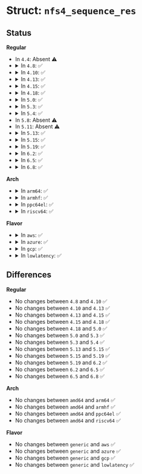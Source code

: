 # Struct: <code>nfs4_sequence_res</code>

## Status
<b>Regular</b>
<ul>
<li>
In <code>4.4</code>: Absent ⚠️
</li>
<li>
<details>
<summary>In <code>4.8</code>: ✅</summary>

```c
struct nfs4_sequence_res {
    struct nfs4_slot *sr_slot;
    long unsigned int sr_timestamp;
    int sr_status;
    u32 sr_status_flags;
    u32 sr_highest_slotid;
    u32 sr_target_highest_slotid;
};
```
</details>
</li>
<li>
<details>
<summary>In <code>4.10</code>: ✅</summary>

```c
struct nfs4_sequence_res {
    struct nfs4_slot *sr_slot;
    long unsigned int sr_timestamp;
    int sr_status;
    u32 sr_status_flags;
    u32 sr_highest_slotid;
    u32 sr_target_highest_slotid;
};
```
</details>
</li>
<li>
<details>
<summary>In <code>4.13</code>: ✅</summary>

```c
struct nfs4_sequence_res {
    struct nfs4_slot *sr_slot;
    long unsigned int sr_timestamp;
    int sr_status;
    u32 sr_status_flags;
    u32 sr_highest_slotid;
    u32 sr_target_highest_slotid;
};
```
</details>
</li>
<li>
<details>
<summary>In <code>4.15</code>: ✅</summary>

```c
struct nfs4_sequence_res {
    struct nfs4_slot *sr_slot;
    long unsigned int sr_timestamp;
    int sr_status;
    u32 sr_status_flags;
    u32 sr_highest_slotid;
    u32 sr_target_highest_slotid;
};
```
</details>
</li>
<li>
<details>
<summary>In <code>4.18</code>: ✅</summary>

```c
struct nfs4_sequence_res {
    struct nfs4_slot *sr_slot;
    long unsigned int sr_timestamp;
    int sr_status;
    u32 sr_status_flags;
    u32 sr_highest_slotid;
    u32 sr_target_highest_slotid;
};
```
</details>
</li>
<li>
<details>
<summary>In <code>5.0</code>: ✅</summary>

```c
struct nfs4_sequence_res {
    struct nfs4_slot *sr_slot;
    long unsigned int sr_timestamp;
    int sr_status;
    u32 sr_status_flags;
    u32 sr_highest_slotid;
    u32 sr_target_highest_slotid;
};
```
</details>
</li>
<li>
<details>
<summary>In <code>5.3</code>: ✅</summary>

```c
struct nfs4_sequence_res {
    struct nfs4_slot *sr_slot;
    long unsigned int sr_timestamp;
    int sr_status;
    u32 sr_status_flags;
    u32 sr_highest_slotid;
    u32 sr_target_highest_slotid;
};
```
</details>
</li>
<li>
<details>
<summary>In <code>5.4</code>: ✅</summary>

```c
struct nfs4_sequence_res {
    struct nfs4_slot *sr_slot;
    long unsigned int sr_timestamp;
    int sr_status;
    u32 sr_status_flags;
    u32 sr_highest_slotid;
    u32 sr_target_highest_slotid;
};
```
</details>
</li>
<li>
In <code>5.8</code>: Absent ⚠️
</li>
<li>
In <code>5.11</code>: Absent ⚠️
</li>
<li>
<details>
<summary>In <code>5.13</code>: ✅</summary>

```c
struct nfs4_sequence_res {
    struct nfs4_slot *sr_slot;
    long unsigned int sr_timestamp;
    int sr_status;
    u32 sr_status_flags;
    u32 sr_highest_slotid;
    u32 sr_target_highest_slotid;
};
```
</details>
</li>
<li>
<details>
<summary>In <code>5.15</code>: ✅</summary>

```c
struct nfs4_sequence_res {
    struct nfs4_slot *sr_slot;
    long unsigned int sr_timestamp;
    int sr_status;
    u32 sr_status_flags;
    u32 sr_highest_slotid;
    u32 sr_target_highest_slotid;
};
```
</details>
</li>
<li>
<details>
<summary>In <code>5.19</code>: ✅</summary>

```c
struct nfs4_sequence_res {
    struct nfs4_slot *sr_slot;
    long unsigned int sr_timestamp;
    int sr_status;
    u32 sr_status_flags;
    u32 sr_highest_slotid;
    u32 sr_target_highest_slotid;
};
```
</details>
</li>
<li>
<details>
<summary>In <code>6.2</code>: ✅</summary>

```c
struct nfs4_sequence_res {
    struct nfs4_slot *sr_slot;
    long unsigned int sr_timestamp;
    int sr_status;
    u32 sr_status_flags;
    u32 sr_highest_slotid;
    u32 sr_target_highest_slotid;
};
```
</details>
</li>
<li>
<details>
<summary>In <code>6.5</code>: ✅</summary>

```c
struct nfs4_sequence_res {
    struct nfs4_slot *sr_slot;
    long unsigned int sr_timestamp;
    int sr_status;
    u32 sr_status_flags;
    u32 sr_highest_slotid;
    u32 sr_target_highest_slotid;
};
```
</details>
</li>
<li>
<details>
<summary>In <code>6.8</code>: ✅</summary>

```c
struct nfs4_sequence_res {
    struct nfs4_slot *sr_slot;
    long unsigned int sr_timestamp;
    int sr_status;
    u32 sr_status_flags;
    u32 sr_highest_slotid;
    u32 sr_target_highest_slotid;
};
```
</details>
</li>
</ul>
<b>Arch</b>
<ul>
<li>
<details>
<summary>In <code>arm64</code>: ✅</summary>

```c
struct nfs4_sequence_res {
    struct nfs4_slot *sr_slot;
    long unsigned int sr_timestamp;
    int sr_status;
    u32 sr_status_flags;
    u32 sr_highest_slotid;
    u32 sr_target_highest_slotid;
};
```
</details>
</li>
<li>
<details>
<summary>In <code>armhf</code>: ✅</summary>

```c
struct nfs4_sequence_res {
    struct nfs4_slot *sr_slot;
    long unsigned int sr_timestamp;
    int sr_status;
    u32 sr_status_flags;
    u32 sr_highest_slotid;
    u32 sr_target_highest_slotid;
};
```
</details>
</li>
<li>
<details>
<summary>In <code>ppc64el</code>: ✅</summary>

```c
struct nfs4_sequence_res {
    struct nfs4_slot *sr_slot;
    long unsigned int sr_timestamp;
    int sr_status;
    u32 sr_status_flags;
    u32 sr_highest_slotid;
    u32 sr_target_highest_slotid;
};
```
</details>
</li>
<li>
<details>
<summary>In <code>riscv64</code>: ✅</summary>

```c
struct nfs4_sequence_res {
    struct nfs4_slot *sr_slot;
    long unsigned int sr_timestamp;
    int sr_status;
    u32 sr_status_flags;
    u32 sr_highest_slotid;
    u32 sr_target_highest_slotid;
};
```
</details>
</li>
</ul>
<b>Flavor</b>
<ul>
<li>
<details>
<summary>In <code>aws</code>: ✅</summary>

```c
struct nfs4_sequence_res {
    struct nfs4_slot *sr_slot;
    long unsigned int sr_timestamp;
    int sr_status;
    u32 sr_status_flags;
    u32 sr_highest_slotid;
    u32 sr_target_highest_slotid;
};
```
</details>
</li>
<li>
<details>
<summary>In <code>azure</code>: ✅</summary>

```c
struct nfs4_sequence_res {
    struct nfs4_slot *sr_slot;
    long unsigned int sr_timestamp;
    int sr_status;
    u32 sr_status_flags;
    u32 sr_highest_slotid;
    u32 sr_target_highest_slotid;
};
```
</details>
</li>
<li>
<details>
<summary>In <code>gcp</code>: ✅</summary>

```c
struct nfs4_sequence_res {
    struct nfs4_slot *sr_slot;
    long unsigned int sr_timestamp;
    int sr_status;
    u32 sr_status_flags;
    u32 sr_highest_slotid;
    u32 sr_target_highest_slotid;
};
```
</details>
</li>
<li>
<details>
<summary>In <code>lowlatency</code>: ✅</summary>

```c
struct nfs4_sequence_res {
    struct nfs4_slot *sr_slot;
    long unsigned int sr_timestamp;
    int sr_status;
    u32 sr_status_flags;
    u32 sr_highest_slotid;
    u32 sr_target_highest_slotid;
};
```
</details>
</li>
</ul>

## Differences
<b>Regular</b>
<ul>
<li>
No changes between <code>4.8</code> and <code>4.10</code> ✅
</li>
<li>
No changes between <code>4.10</code> and <code>4.13</code> ✅
</li>
<li>
No changes between <code>4.13</code> and <code>4.15</code> ✅
</li>
<li>
No changes between <code>4.15</code> and <code>4.18</code> ✅
</li>
<li>
No changes between <code>4.18</code> and <code>5.0</code> ✅
</li>
<li>
No changes between <code>5.0</code> and <code>5.3</code> ✅
</li>
<li>
No changes between <code>5.3</code> and <code>5.4</code> ✅
</li>
<li>
No changes between <code>5.13</code> and <code>5.15</code> ✅
</li>
<li>
No changes between <code>5.15</code> and <code>5.19</code> ✅
</li>
<li>
No changes between <code>5.19</code> and <code>6.2</code> ✅
</li>
<li>
No changes between <code>6.2</code> and <code>6.5</code> ✅
</li>
<li>
No changes between <code>6.5</code> and <code>6.8</code> ✅
</li>
</ul>
<b>Arch</b>
<ul>
<li>
No changes between <code>amd64</code> and <code>arm64</code> ✅
</li>
<li>
No changes between <code>amd64</code> and <code>armhf</code> ✅
</li>
<li>
No changes between <code>amd64</code> and <code>ppc64el</code> ✅
</li>
<li>
No changes between <code>amd64</code> and <code>riscv64</code> ✅
</li>
</ul>
<b>Flavor</b>
<ul>
<li>
No changes between <code>generic</code> and <code>aws</code> ✅
</li>
<li>
No changes between <code>generic</code> and <code>azure</code> ✅
</li>
<li>
No changes between <code>generic</code> and <code>gcp</code> ✅
</li>
<li>
No changes between <code>generic</code> and <code>lowlatency</code> ✅
</li>
</ul>
